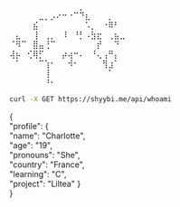 ⠀⠀⠀⠀⠀⠀⠀⠀⠀⠀⠀⠀⡀⠀⠀⠀⠀⠀⠀⠀   
⠀⠀⠀⠀⠀⣀⡀⡠⠔⠒⠐⠉⠙⣆⠀⠀⠀⡀⠀⠀  
⠀⠀⠀⠀⣮⠀⠀⠀⠀⠀⠀⠀⠀⠡⡀⠀⠐⠿⠃⠀  
⠀⣄⠀⠀⢸⠀⢀⡀⠀⠸⠀⠘⡃⠠⣳⣖⠀⢀⣦⣀  
⠈⠻⠉⠀⣿⣤⢘⠉⠀⠀⠀⠀⠀⠀⠀⡞⠀⠀⠙⠀  
⢼⡦⠀⢊⢿⡋⠀⠀⠀⡴⢴⠒⠄⠀⠘⢄⢠⠛⡄⠀  
⠀⠁⠀⠀⠀⠉⢱⠂⠀⠀⠺⠂⠀⠀⠀⠀⢻⣰⠁⠀  
⠀⠀⠀⠀⠀⠀⢸⠀⠀⠀⠀⠀⠀⠀⠀⠀⠀⠁⠀⠀  
⠀⠀⠀⠀⠀⠀⠘⠂⠀⠀⠀⠀⠀⠀⠀⠀⠀⠀⠀⠀  

```bash
curl -X GET https://shyybi.me/api/whoami
```

{	
	"profile": {	
		"name": "Charlotte",	
		"age": "19",	
		"pronouns": "She",	
		"country": "France",	
		"learning": "C",	
		"project": "Liltea"	
	}	
}	
